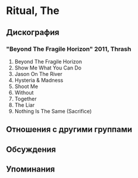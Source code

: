 # Ritual, The



## Дискография

### "Beyond The Fragile Horizon" 2011, Thrash

1. Beyond The Fragile Horizon   
2. Show Me What You Can Do   
3. Jason On The River   
4. Hysteria & Madness   
5. Shoot Me   
6. Without   
7. Together   
8. The Liar   
9. Nothing Is The Same (Sacrifice)


## Отношения с другими группами


## Обсуждения


## Упоминания


